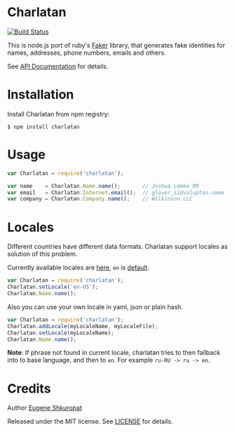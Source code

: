 Charlatan
=========

[![Build Status](https://travis-ci.org/nodeca/charlatan.png?branch=master)](https://travis-ci.org/nodeca/charlatan)

This is node.js port of ruby's [Faker](https://github.com/stympy/faker) library,
that generates fake identities for names, addresses, phone numbers, emails and others.

See [API Documentation](http://nodeca.github.com/charlatan) for details.

# Installation

Install Charlatan from npm registry:

    $ npm install charlatan


# Usage

```javascript
var Charlatan = require('charlatan');

var name    = Charlatan.Name.name();       // Joshua Lemke MD
var email   = Charlatan.Internet.email();  // glover_ii@voluptas.name
var company = Charlatan.Company.name();    // Wilkinson LLC
```

# Locales

Different countries have different data formats. Charlatan support locales as solution of this problem.

Currently available locales are [here](https://github.com/nodeca/charlatan/tree/master/lib/locales),
`en` is [default](https://github.com/nodeca/charlatan/blob/master/lib/locales/en.yml).

```javascript
var Charlatan = require('charlatan');
Charlatan.setLocale('en-US');
Charlatan.Name.name();
```

Also you can use your own locale in yaml, json or plain hash.

```javascript
var Charlatan = require('charlatan');
Charlatan.addLocale(myLocaleName, myLocaleFile);
Charlatan.setLocale(myLocaleName);
Charlatan.Name.name();
```

__Note__: If phrase not found in current locale, charlatan tries to then fallback into to base language, 
and then to `en`. For example `ru-RU -> ru -> en`.


# Credits

Author [Eugene Shkuropat](https://github.com/shkuropat)

Released under the MIT license. See [LICENSE][license] for details.

[license]:  https://raw.github.com/nodeca/charlatan/master/LICENSE

